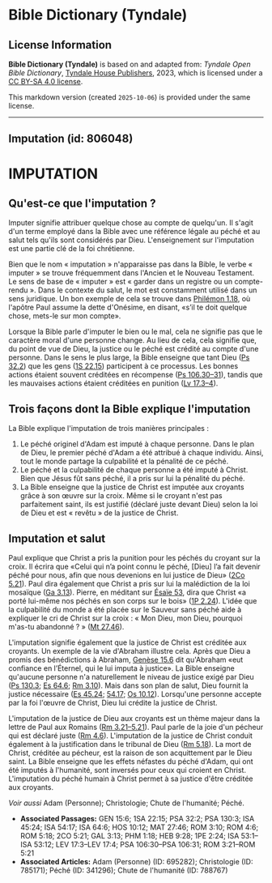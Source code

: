 # Bible Dictionary (Tyndale)

## License Information

**Bible Dictionary (Tyndale)** is based on and adapted from: _Tyndale Open Bible Dictionary_, [Tyndale House Publishers](https://tyndaleopenresources.com/), 2023, which is licensed under a [CC BY-SA 4.0 license](https://creativecommons.org/licenses/by-sa/4.0/legalcode.en).

This markdown version (created `2025-10-06`) is provided under the same license.



--------------------------------

## Imputation (id: 806048)

IMPUTATION
==========

Qu'est\-ce que l'imputation ?
-----------------------------

Imputer signifie attribuer quelque chose au compte de quelqu'un. Il s'agit d'un terme employé dans la Bible avec une référence légale au péché et au salut tels qu'ils sont considérés par Dieu. L'enseignement sur l'imputation est une partie clé de la foi chrétienne.

Bien que le nom « imputation » n'apparaisse pas dans la Bible, le verbe « imputer » se trouve fréquemment dans l'Ancien et le Nouveau Testament. Le sens de base de « imputer » est « garder dans un registre ou un compte\-rendu ». Dans le contexte du salut, le mot est constamment utilisé dans un sens juridique. Un bon exemple de cela se trouve dans [Philémon 1\.18](https://ref.ly/Phlm1:18), où l'apôtre Paul assume la dette d'Onésime, en disant, «s’il te doit quelque chose, mets\-le sur mon compte».

Lorsque la Bible parle d'imputer le bien ou le mal, cela ne signifie pas que le caractère moral d'une personne change. Au lieu de cela, cela signifie que, du point de vue de Dieu, la justice ou le péché est crédité au compte d'une personne. Dans le sens le plus large, la Bible enseigne que tant Dieu ([Ps 32\.2](https://ref.ly/Ps32:2)) que les gens ([1S 22\.15](https://ref.ly/1Sam22:15)) participent à ce processus. Les bonnes actions étaient souvent créditées en récompense ([Ps 106\.30–31](https://ref.ly/Ps106:30-Ps106:31)), tandis que les mauvaises actions étaient créditées en punition ([Lv 17\.3–4](https://ref.ly/Lev17:3-Lev17:4)).

Trois façons dont la Bible explique l'imputation
------------------------------------------------

La Bible explique l'imputation de trois manières principales :

1. Le péché originel d'Adam est imputé à chaque personne. Dans le plan de Dieu, le premier péché d'Adam a été attribué à chaque individu. Ainsi, tout le monde partage la culpabilité et la pénalité de ce péché.
2. Le péché et la culpabilité de chaque personne a été imputé à Christ. Bien que Jésus fût sans péché, il a pris sur lui la pénalité du péché.
3. La Bible enseigne que la justice de Christ est imputée aux croyants grâce à son œuvre sur la croix. Même si le croyant n'est pas parfaitement saint, ils est justifié (déclaré juste devant Dieu) selon la loi de Dieu et est « revêtu » de la justice de Christ.

Imputation et salut
-------------------

Paul explique que Christ a pris la punition pour les péchés du croyant sur la croix. Il écrira que «Celui qui n’a point connu le péché, \[Dieu] l’a fait devenir péché pour nous, afin que nous devenions en lui justice de Dieu» ([2Co 5\.21](https://ref.ly/2Cor5:21)). Paul dira également que Christ a pris sur lui la malédiction de la loi mosaïque ([Ga 3\.13](https://ref.ly/Gal3:13)). Pierre, en méditant sur [Ésaïe 53](https://ref.ly/Isa53:1-Isa53:12), dira que Christ «a porté lui\-même nos péchés en son corps sur le bois» ([1P 2\.24](https://ref.ly/1Pet2:24)). L'idée que la culpabilité du monde a été placée sur le Sauveur sans péché aide à expliquer le cri de Christ sur la croix : « Mon Dieu, mon Dieu, pourquoi m'as\-tu abandonné ? » ([Mt 27\.46](https://ref.ly/Matt27:46)).

L'imputation signifie également que la justice de Christ est créditée aux croyants. Un exemple de la vie d'Abraham illustre cela. Après que Dieu a promis des bénédictions à Abraham, [Genèse 15\.6](https://ref.ly/Gen15:6) dit qu'Abraham «eut confiance en l’Éternel, qui le lui imputa à justice». La Bible enseigne qu'aucune personne n'a naturellement le niveau de justice exigé par Dieu ([Ps 130\.3](https://ref.ly/Ps130:3); [Es 64\.6](https://ref.ly/Isa64:6); [Rm 3\.10](https://ref.ly/Rom3:10)). Mais dans son plan de salut, Dieu fournit la justice nécessaire ([Es 45\.24](https://ref.ly/Isa45:24); [54\.17](https://ref.ly/Isa54:17); [Os 10\.12](https://ref.ly/Hos10:12)). Lorsqu'une personne accepte par la foi l'œuvre de Christ, Dieu lui crédite la justice de Christ.

L'imputation de la justice de Dieu aux croyants est un thème majeur dans la lettre de Paul aux Romains ([Rm 3\.21–5\.21](https://ref.ly/Rom3:21-Rom5:21)). Paul parle de la joie d'un pécheur qui est déclaré juste ([Rm 4\.6](https://ref.ly/Rom4:6)). L'imputation de la justice de Christ conduit également à la justification dans le tribunal de Dieu ([Rm 5\.18](https://ref.ly/Rom5:18)). La mort de Christ, créditée au pécheur, est la raison de son acquittement par le Dieu saint. La Bible enseigne que les effets néfastes du péché d'Adam, qui ont été imputés à l'humanité, sont inversés pour ceux qui croient en Christ. L'imputation du péché humain à Christ permet à sa justice d'être créditée aux croyants.

*Voir aussi* Adam (Personne); Christologie; Chute de l'humanité; Péché.

* **Associated Passages:** GEN 15:6; 1SA 22:15; PSA 32:2; PSA 130:3; ISA 45:24; ISA 54:17; ISA 64:6; HOS 10:12; MAT 27:46; ROM 3:10; ROM 4:6; ROM 5:18; 2CO 5:21; GAL 3:13; PHM 1:18; HEB 9:28; 1PE 2:24; ISA 53:1–ISA 53:12; LEV 17:3–LEV 17:4; PSA 106:30–PSA 106:31; ROM 3:21–ROM 5:21
* **Associated Articles:** Adam (Personne) (ID: 695282); Christologie (ID: 785171); Péché (ID: 341296); Chute de l'humanité (ID: 788767)

